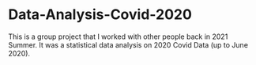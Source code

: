 # Data-Analysis-Covid-2020
This is a group project that I worked with other people back in 2021 Summer. It was a statistical data analysis on 2020 Covid Data (up to June 2020). 
